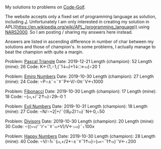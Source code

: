 My solutions to problems on [Code-Golf](https://code-golf.io).

The website accepts only a fixed set of programming language
as solution, including [J](https://www.jsoftware.com/). Unfortunately
I am only interested in creating my solution in 
APL](https://en.wikipedia.org/wiki/APL_(programming_language)) 
using [NARS2000](http://www.nars2000.org/). So I am posting / sharing
my answers here instead.  

Answers are listed in ascending difference in number of char between my
solutions and those of champion's. In some problems, I actually manage
to beat the champion with quite a margin.

Problem:            [Pascal Triangle](https://code-golf.io/pascals-triangle#python)
Date:               2019-12-21
Length (champion):  52
Length (mine):      26
Code:               K←{1,⍨1,(¯1↓⍵)+1↓⎕←⍵}⍣20 1

Problem:            [Emirp Numbers](https://code-golf.io/emirp-numbers)
Date:               2019-10-30
Length (champion):  27
Length (mine):      24
Code:               ⍪P∩⍎¨⌽¨⍕¨P←V/⍨0π¨V←⍳1000

Problem:            [Fibonacci](https://code-golf.io/fibonacci)
Date:               2019-10-30
Length (champion):  17
Length (mine):      18
Code:               ⍪{⍵,+/¯2↑⍵}⍣29⊢0 1

Problem:            [Evil Numbers](https://code-golf.io/evil-numbers)
Date:               2019-10-31
Length (champion):  18
Length (mine):      27
Code:               ⍪N/⍨~2|+/¨{(6⍴2)⊤⍵}¨N←0,⍳50

Problem:            [Divisors](https://code-golf.io/divisors)
Date:               2019-10-30
Length (champion):  20
Length (mine):      30
Code:               ⍪{(~∨/¨'r'=¨⍕¨⍵÷V)/V←⍳⍵}¨⍳100x

Problem:            [Happy Numbers](https://code-golf.io/happy-numbers)
Date:               2019-10-30
Length (champion):  28
Length (mine):      40
Code:               ⍪V/⍨1∊¨{⍵,+/2*⍨⍎¨⍕¯1↑⍵}⍣{⍵∊⍨¯1↑⍺}¨V←⍳200
